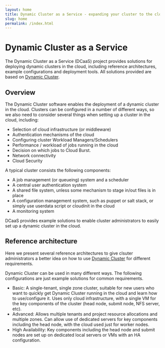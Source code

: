 ```yaml
---
layout: home
title: Dynamic Cluster as a Service - expanding your cluster to the cloud
slug: home
permalink: /index.html
---
```

<p>
</p>

# Dynamic Cluster as a Service

  <section id="lead" class="lead">
    The Dynamic Cluster as a Service (DCaaS) project provides solutions for deploying dynamic clusters in the cloud, including reference architectures, example configurations and deployment tools.
    All solutions provided are based on <a href="http://eresearchsa.github.io/dynamiccluster">Dynamic Cluster</a>.
  </section>

## Overview

The Dynamic Cluster software enables the deployment of a dynamic cluster in the cloud. Clusters can be configured in a number of different ways, so we also need to consider several things when setting up a cluster in the cloud, including:

- Selection of cloud infrastructure (or middleware)
- Authentication mechanisms of the cloud
- Configuring cluster Workload Managers/Schedulers
- Performance / workload of jobs running in the cloud
- Decision on which jobs to Cloud Burst.
- Network connectivity
- Cloud Security

A typical cluster consists the following components:

* A job management (or queueing) system and a scheduler
* A central user authentication system
* A shared file system, unless some mechanism to stage in/out files is in place
* A configuration management system, such as puppet or salt stack, or simply use userdata script or cloudinit in the cloud
* A monitoring system

DCaaS provides example solutions to enable cluster administrators to easily set up a dynamic cluster in the cloud.

## Reference architecture

Here we present several reference architectures to give clsuter administrators a better idea on how to use <a href="http://eresearchsa.github.io/dynamiccluster">Dynamic Cluster</a> for different requirements.

Dynamic Cluster can be used in many different ways. The following configurations are just example solutions for common requirements.

* Basic: A single-tenant, single zone cluster, suitable for new users who want to quickly get Dynamic Cluster running in the cloud and learn how to use/configure it. Uses only cloud infrastructure, with a single VM for the key components of the cluster (head node, submit node, NFS server, etc). 
* Advanced: Allows multiple tenants and project resource allocations and multiple zones. Can allow use of dedicated servers for key components including the head node, with the cloud used just for worker nodes.
* High Availability: Key components including the head node and submit nodes are set up on dedicated local servers or VMs with an HA configuration.
